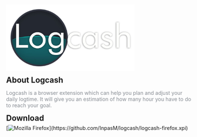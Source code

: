 
<h1 align="left" style="outline: none; border: none; padding: 0; margin: 0">
	<img src="icons/logcash-line.png" width="350px">
</h1>

<h2 style="outline: none; border: none; padding: 0; margin: 6px 0">About Logcash</h2>
<p style="color: #888d94">
Logcash is a browser extension which can help you plan and adjust your daily logtime. It will give you an estimation of how many hour you have to do to reach your goal.

<h2 style="outline: none; border: none; padding: 0; margin: 6px 0">Download</h2>
[<img src="https://www.mozilla.org/media/img/structured-data/logo-firefox-browser.fbc7ffbb50fd.png" width="64" style="opacity: 1;" alt="Mozilla Firefox" title="Download for Mozilla Firefox">](https://github.com/InpasM/logcash/logcash-firefox.xpi)